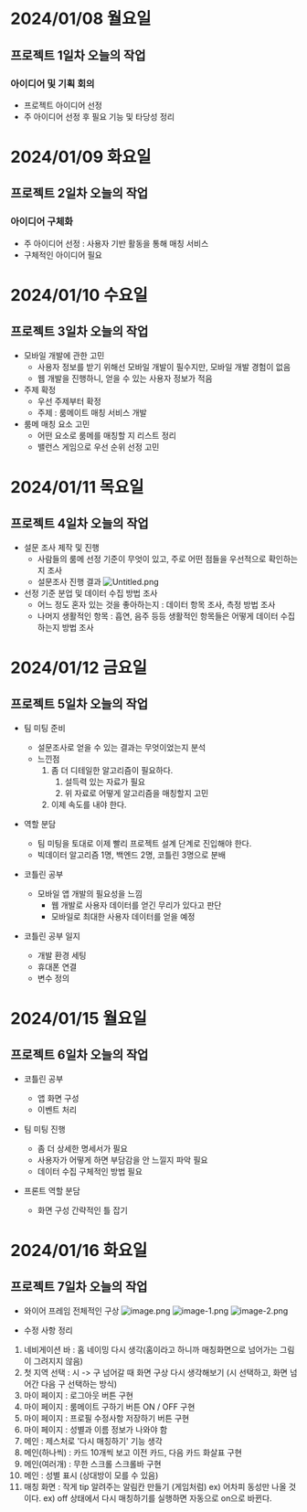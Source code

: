 # 2024/01/08 월요일

## 프로젝트 1일차 오늘의 작업

### 아이디어 및 기획 회의
- 프로젝트 아이디어 선정
- 주 아이디어 선정 후 필요 기능 및 타당성 정리

# 2024/01/09 화요일

## 프로젝트 2일차 오늘의 작업

### 아이디어 구체화
- 주 아이디어 선정 : 사용자 기반 활동을 통해 매칭 서비스
- 구체적인 아이디어 필요

# 2024/01/10 수요일

## 프로젝트 3일차 오늘의 작업

- 모바일 개발에 관한 고민
    - 사용자 정보를 받기 위해선 모바일 개발이 필수지만, 모바일 개발 경험이 없음
    - 웹 개발을 진행하니, 얻을 수 있는 사용자 정보가 적음
- 주제 확정
    - 우선 주제부터 확정
    - 주제 : 룸메이트 매칭 서비스 개발
- 룸메 매칭 요소 고민
    - 어떤 요소로 룸메를 매칭할 지 리스트 정리
    - 밸런스 게임으로 우선 순위 선정 고민

# 2024/01/11 목요일

## 프로젝트 4일차 오늘의 작업

- 설문 조사 제작 및 진행
    - 사람들의 룸메 선정 기준이 무엇이 있고, 주로 어떤 점들을 우선적으로 확인하는지 조사
    - 설문조사 진행 결과
    ![Untitled.png](./Untitled.png)
- 선정 기준 분업 및 데이터 수집 방법 조사
    - 어느 정도 혼자 있는 것을 좋아하는지 : 데이터 항목 조사, 측정 방법 조사
    - 나머지 생활적인 항목 : 흡연, 음주 등등 생활적인 항목들은 어떻게 데이터 수집 하는지 방법 조사

# 2024/01/12 금요일

## 프로젝트 5일차 오늘의 작업

- 팀 미팅 준비
    - 설문조사로 얻을 수 있는 결과는 무엇이었는지 분석
    - 느낀점
        1. 좀 더 디테일한 알고리즘이 필요하다.
            1) 설득력 있는 자료가 필요
            2) 위 자료로 어떻게 알고리즘을 매칭할지 고민
        2. 이제 속도를 내야 한다.

- 역할 분담
    - 팀 미팅을 토대로 이제 빨리 프로젝트 설계 단계로 진입해야 한다.
    - 빅데이터 알고리즘 1명, 백엔드 2명, 코틀린 3명으로 분배

- 코틀린 공부
    - 모바일 앱 개발의 필요성을 느낌
        - 웹 개발로 사용자 데이터를 얻긴 무리가 있다고 판단
        - 모바일로 최대한 사용자 데이터를 얻을 예정

- 코틀린 공부 일지
    - 개발 환경 세팅
    - 휴대폰 연결
    - 변수 정의

# 2024/01/15 월요일

## 프로젝트 6일차 오늘의 작업

- 코틀린 공부
    - 앱 화면 구성
    - 이벤트 처리

- 팀 미팅 진행
    - 좀 더 상세한 명세서가 필요
    - 사용자가 어떻게 하면 부담감을 안 느낄지 파악 필요
    - 데이터 수집 구체적인 방법 필요

- 프론트 역할 분담
    - 화면 구성 간략적인 틀 잡기

# 2024/01/16 화요일

## 프로젝트 7일차 오늘의 작업

- 와이어 프레임 전체적인 구상
![image.png](./image.png)
![image-1.png](./image-1.png)
![image-2.png](./image-2.png)

- 수정 사항 정리
1. 네비게이션 바 : 홈 네이밍 다시 생각(홈이라고 하니까 매칭화면으로 넘어가는 그림이 그려지지 않음)
2. 첫 지역 선택 : 시 -> 구 넘어갈 때 화면 구상 다시 생각해보기 (시 선택하고, 화면 넘어간 다음 구 선택하는 방식)
3. 마이 페이지 : 로그아웃 버튼 구현
4. 마이 페이지 : 룸메이트 구하기 버튼 ON / OFF 구현
5. 마이 페이지 : 프로필 수정사항 저장하기 버튼 구현
6. 마이 페이지 : 성별과 이름 정보가 나와야 함
7. 메인 : 제스처로 '다시 매칭하기' 기능 생각
8. 메인(하나씩) : 카드 10개씩 보고 이전 카드, 다음 카드 화살표 구현
9. 메인(여러개) : 무한 스크롤 스크롤바 구현
10. 메인 : 성별 표시 (상대방이 모를 수 있음)
11. 매칭 화면 : 작게 tip 알려주는 알림칸 만들기 (게임처럼)
ex) 어차피 동성만 나올 것이다.
ex) off 상태에서 다시 매칭하기를 실행하면 자동으로 on으로 바뀐다.
